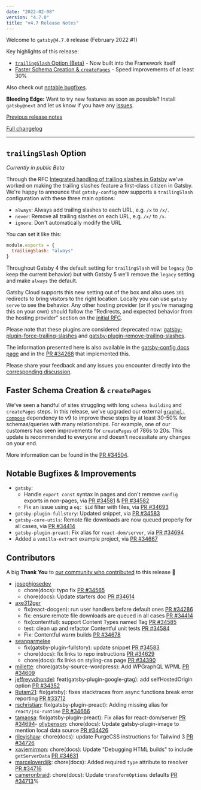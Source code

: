 ```yaml
---
date: "2022-02-08"
version: "4.7.0"
title: "v4.7 Release Notes"
---
```


Welcome to `gatsby@4.7.0` release (February 2022 #1)

Key highlights of this release:

- [`trailingSlash` Option (Beta)](#trailingslash-option) - Now built into the Framework itself
- [Faster Schema Creation & `createPages`](#faster-schema-creation--createpages) - Speed improvements of at least 30%

Also check out [notable bugfixes](#notable-bugfixes--improvements).

**Bleeding Edge:** Want to try new features as soon as possible? Install `gatsby@next` and let us know
if you have any [issues](https://github.com/gatsbyjs/gatsby/issues).

[Previous release notes](/docs/reference/release-notes/v4.6)

[Full changelog][full-changelog]

---

## `trailingSlash` Option

*Currently in public Beta*

Through the RFC [Integrated handling of trailing slashes in Gatsby](https://github.com/gatsbyjs/gatsby/discussions/34205) we've worked on making the trailing slashes feature a first-class citizen in Gatsby. We're happy to announce that `gatsby-config` now supports a `trailingSlash` configuration with these three main options:

- `always`: Always add trailing slashes to each URL, e.g. `/x` to `/x/`.
- `never`: Remove all trailing slashes on each URL, e.g. `/x/` to `/x`.
- `ignore`: Don't automatically modify the URL

You can set it like this:

```js:title=gatsby-config.js
module.exports = {
  trailingSlash: "always"
}
```

Throughout Gatsby 4 the default setting for `trailingSlash` will be `legacy` (to keep the current behavior) but with Gatsby 5 we'll remove the `legacy` setting and make `always` the default.

Gatsby Cloud supports this new setting out of the box and also uses `301` redirects to bring visitors to the right location. Locally you can use `gatsby serve` to see the behavior. Any other hosting provider (or if you’re managing this on your own) should follow the “Redirects, and expected behavior from the hosting provider” section on the [initial RFC](https://github.com/gatsbyjs/gatsby/discussions/34205).

Please note that these plugins are considered deprecated now: [gatsby-plugin-force-trailing-slashes](/plugins/gatsby-plugin-force-trailing-slashes/) and [gatsby-plugin-remove-trailing-slashes](/plugins/gatsby-plugin-remove-trailing-slashes/).

The information presented here is also available in the [gatsby-config docs page](/docs/reference/config-files/gatsby-config/#trailingslash) and in the [PR #34268](https://github.com/gatsbyjs/gatsby/pull/34268) that implemented this.

Please share your feedback and any issues you encounter directly into the [corresponding discussion](https://github.com/gatsbyjs/gatsby/discussions/34205).

## Faster Schema Creation & `createPages`

We've seen a handful of sites struggling with long `schema building` and `createPages` steps. In this release, we've upgraded our external [`graphql-compose`](https://graphql-compose.github.io/) dependency to v9 to improve these steps by at least 30-50% for schemas/queries with many relationships. For example, one of our customers has seen improvements for `createPages` of 786s to 20s. This update is recommended to everyone and doesn't necessitate any changes on your end.

More information can be found in the [PR #34504](https://github.com/gatsbyjs/gatsby/pull/3504).

## Notable Bugfixes & Improvements

- `gatsby`:
  - Handle `export const` syntax in pages and don't remove `config` exports in non-pages, via [PR #34581](https://github.com/gatsbyjs/gatsby/pull/34581) & [PR #34582](https://github.com/gatsbyjs/gatsby/pull/34582)
  - Fix an issue using a `eq: $id` filter with files, via [PR #34693](https://github.com/gatsbyjs/gatsby/pull/34693)
- `gatsby-plugin-fullstory`: Updated snippet, via [PR #34583](https://github.com/gatsbyjs/gatsby/pull/34583)
- `gatsby-core-utils`: Remote file downloads are now queued properly for all cases, via [PR #34414](https://github.com/gatsbyjs/gatsby/pull/34414)
- `gatsby-plugin-preact`: Fix alias for `react-dom/server`, via [PR #34694](https://github.com/gatsbyjs/gatsby/pull/34694)
- Added a `vanilla-extract` example project, via [PR #34667](https://github.com/gatsbyjs/gatsby/pull/34667)

## Contributors

A big **Thank You** to [our community who contributed][full-changelog] to this release 💜

- [josephjosedev](https://github.com/josephjosedev)
  - chore(docs): typo fix [PR #34565](https://github.com/gatsbyjs/gatsby/pull/34565)
  - chore(docs): Update starters doc [PR #34614](https://github.com/gatsbyjs/gatsby/pull/34614)
- [axe312ger](https://github.com/axe312ger)
  - fix(react-docgen): run user handlers before default ones [PR #34286](https://github.com/gatsbyjs/gatsby/pull/34286)
  - fix: ensure remote file downloads are queued in all cases [PR #34414](https://github.com/gatsbyjs/gatsby/pull/34414)
  - fix(contentful): support Content Types named Tag [PR #34585](https://github.com/gatsbyjs/gatsby/pull/34585)
  - test: clean up and refactor Contentful unit tests [PR #34584](https://github.com/gatsbyjs/gatsby/pull/34584)
  - Fix: Contentful warm builds [PR #34678](https://github.com/gatsbyjs/gatsby/pull/34678)
- [seanparmelee](https://github.com/seanparmelee)
  - fix(gatsby-plugin-fullstory): update snippet [PR #34583](https://github.com/gatsbyjs/gatsby/pull/34583)
  - chore(docs): fix links to repo instructions [PR #34629](https://github.com/gatsbyjs/gatsby/pull/34629)
  - chore(docs): fix links on styling-css page [PR #34390](https://github.com/gatsbyjs/gatsby/pull/34390)
- [millette](https://github.com/millette): chore(gatsby-source-wordpress): Add WPGraphQL WPML [PR #34609](https://github.com/gatsbyjs/gatsby/pull/34609)
- [jeffreyvdhondel](https://github.com/jeffreyvdhondel): feat(gatsby-plugin-google-gtag): add selfHostedOrigin option [PR #34352](https://github.com/gatsbyjs/gatsby/pull/34352)
- [Rutam21](https://github.com/Rutam21): fix(gatsby): fixes stacktraces from async functions break error reporting [PR #33712](https://github.com/gatsbyjs/gatsby/pull/33712)
- [rschristian](https://github.com/rschristian): fix(gatsby-plugin-preact): Adding missing alias for `react/jsx-runtime` [PR #34666](https://github.com/gatsbyjs/gatsby/pull/34666)
- [tamaosa](https://github.com/tamaosa): fix(gatsby-plugin-preact): Fix alias for react-dom/server [PR #34694](https://github.com/gatsbyjs/gatsby/pull/34694)- [ollybenson](https://github.com/ollybenson): chore(docs): Update gatsby-plugin-image to mention local data source [PR #34426](https://github.com/gatsbyjs/gatsby/pull/34426)
- [rileyjshaw](https://github.com/rileyjshaw): chore(docs): update PurgeCSS instructions for Tailwind 3 [PR #34726](https://github.com/gatsbyjs/gatsby/pull/34726)
- [xaviemirmon](https://github.com/xaviemirmon): chore(docs): Update "Debugging HTML builds" to include `getServerData` [PR #34631](https://github.com/gatsbyjs/gatsby/pull/34631)
- [marceloverdijk](https://github.com/marceloverdijk): chore(docs): Added required `type` attribute to resolver [PR #34716](https://github.com/gatsbyjs/gatsby/pull/34716)
- [cameronbraid](https://github.com/cameronbraid): chore(docs): Update `transformOptions` defaults [PR #34713](https://github.com/gatsbyjs/gatsby/pull/34713)%

[full-changelog]: https://github.com/gatsbyjs/gatsby/compare/gatsby@4.7.0-next.0...gatsby@4.7.0
